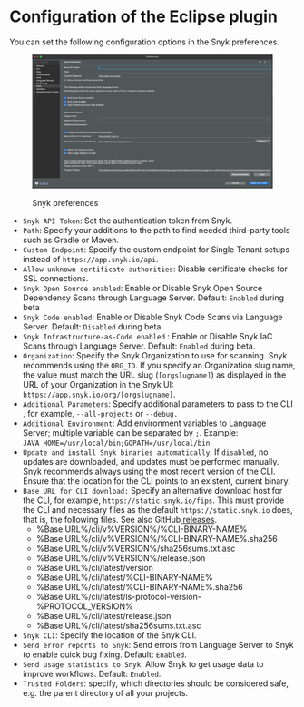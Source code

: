 # Configuration of the Eclipse plugin

You can set the following configuration options in the Snyk preferences.

<figure><img src="../../../.gitbook/assets/image (2).png" alt="Snyk preferences"><figcaption><p>Snyk preferences</p></figcaption></figure>

* `Snyk API Token`: Set the authentication token from Snyk.
* `Path`: Specify your additions to the path to find needed third-party tools such as Gradle or Maven.
* `Custom Endpoint`: Specify the custom endpoint for Single Tenant setups instead of `https://app.snyk.io/api`.
* `Allow unknown certificate authorities`: Disable certificate checks for SSL connections.
* `Snyk Open Source enabled`: Enable or Disable Snyk Open Source Dependency Scans through Language Server. Default: `Enabled` during beta
* `Snyk Code enabled`: Enable or Disable Snyk Code Scans via Language Server. Default: `Disabled` during beta.
* `Snyk Infrastructure-as-Code enabled` : Enable or Disable Snyk IaC Scans through Language Server. Default: `Enabled` during beta.
* `Organization`: Specify the Snyk Organization to use for scanning. Snyk recommends using the `ORG_ID`. If you specify an Organization slug name, the value must match the URL slug (`[orgslugname]`) as displayed in the URL of your Organization in the Snyk UI: `https://app.snyk.io/org/[orgslugname]`.
* `Additional Parameters`: Specify additional parameters to pass to the CLI , for example, `--all-projects` or `--debug.`
* `Additional Environment`: Add environment variables to Language Server; multiple variable can be separated by `;`. Example: `JAVA_HOME=/usr/local/bin;GOPATH=/usr/local/bin`
* `Update and install Snyk binaries automatically`: If `disabled`, no updates are downloaded, and updates must be performed manually. Snyk recommends always using the most recent version of the CLI. Ensure that the location for the CLI points to an existent, current binary.
* `Base URL for CLI download:` Specify an alternative download host for the CLI, for example,  `https://static.snyk.io/fips`. This must provide the CLI and necessary files as the default `https://static.snyk.io` does, that is, the following files. See also  GitHub[ releases](https://github.com/snyk/cli/releases).
  * %Base URL%/cli/v%VERSION%/%CLI-BINARY-NAME%
  * %Base URL%/cli/v%VERSION%/%CLI-BINARY-NAME%.sha256
  * %Base URL%/cli/v%VERSION%/sha256sums.txt.asc
  * %Base URL%/cli/v%VERSION%/release.json
  * %Base URL%/cli/latest/version
  * %Base URL%/cli/latest/%CLI-BINARY-NAME%
  * %Base URL%/cli/latest/%CLI-BINARY-NAME%.sha256
  * %Base URL%/cli/latest/ls-protocol-version-%PROTOCOL\_VERSION%
  * %Base URL%/cli/latest/release.json
  * %Base URL%/cli/latest/sha256sums.txt.asc
* `Snyk CLI`: Specify the location of the Snyk CLI.
* `Send error reports to Snyk`: Send errors from Language Server to Snyk to enable quick bug fixing. Default: `Enabled`.
* `Send usage statistics to Snyk`: Allow Snyk to get usage data to improve workflows. Default: `Enabled`.
* `Trusted Folders`:  specify, which directories should be considered safe, e.g. the parent directory of all your projects.

###
